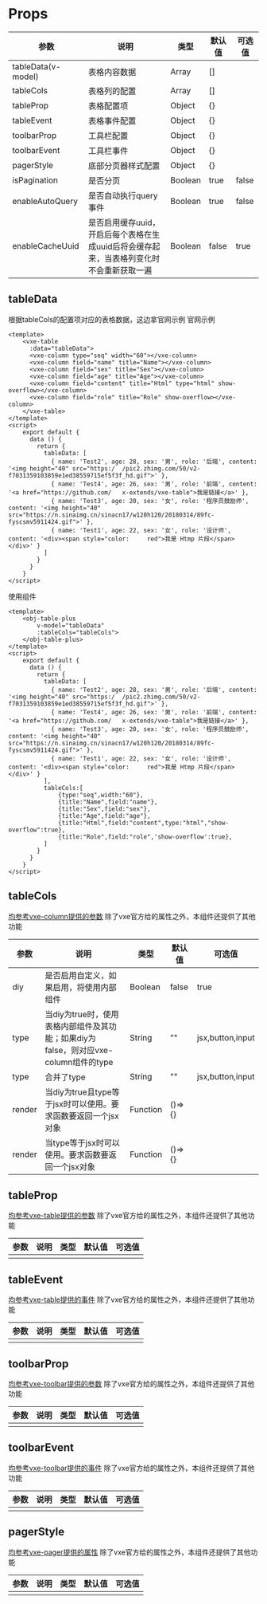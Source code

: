 # Props

| 参数         | 说明         | 类型          | 默认值 | 可选值 |
| ------------ | ------------ | ------------- | ------ | ------ |
| tableData(v-model)    | 表格内容数据 | Array | []     |        |
| tableCols    | 表格列的配置 | Array | []     |        |
| tableProp    | 表格配置项   | Object        | {}     |        |
| tableEvent   | 表格事件配置 | Object        | {}     |        |
| toolbarProp  | 工具栏配置   | Object        | {}     |        |
| toolbarEvent | 工具栏事件   | Object        | {}     |        |
| pagerStyle  | 底部分页器样式配置   | Object        | {}     |        |
| isPagination | 是否分页     | Boolean       | true   | false  |
| enableAutoQuery | 是否自动执行query事件     | Boolean       | true   | false  |
| enableCacheUuid | 是否启用缓存uuid，开启后每个表格在生成uuid后将会缓存起来，当表格列变化时不会重新获取一遍     | Boolean       | false   | true  |

## tableData

根据tableCols的配置项对应的表格数据，这边拿官网示例
官网示例
```vue
<template>
    <vxe-table
      :data="tableData">
      <vxe-column type="seq" width="60"></vxe-column>
      <vxe-column field="name" title="Name"></vxe-column>
      <vxe-column field="sex" title="Sex"></vxe-column>
      <vxe-column field="age" title="Age"></vxe-column>
      <vxe-column field="content" title="Html" type="html" show-overflow></vxe-column>
      <vxe-column field="role" title="Role" show-overflow></vxe-column>
    </vxe-table>
</template>
<script>
    export default {
      data () {
        return {
          tableData: [
            { name: 'Test2', age: 28, sex: '男', role: '后端', content: '<img height="40" src="https:/  /pic2.zhimg.com/50/v2-f7031359103859e1ed38559715ef5f3f_hd.gif">' },
            { name: 'Test4', age: 26, sex: '男', role: '前端', content: '<a href="https://github.com/   x-extends/vxe-table">我是链接</a>' },
            { name: 'Test3', age: 20, sex: '女', role: '程序员鼓励师', content: '<img height="40"   src="https://n.sinaimg.cn/sinacn17/w120h120/20180314/89fc-fyscsmv5911424.gif">' },
            { name: 'Test1', age: 22, sex: '女', role: '设计师', content: '<div><span style="color:     red">我是 Htmp 片段</span></div>' }
          ]
        }
      }
    }
</script>       
```
使用组件
```vue
<template>
    <obj-table-plus
        v-model="tableData"
        :tableCols="tableCols">
    </obj-table-plus>
</template>
<script>
    export default {
      data () {
        return {
          tableData: [
            { name: 'Test2', age: 28, sex: '男', role: '后端', content: '<img height="40" src="https:/  /pic2.zhimg.com/50/v2-f7031359103859e1ed38559715ef5f3f_hd.gif">' },
            { name: 'Test4', age: 26, sex: '男', role: '前端', content: '<a href="https://github.com/   x-extends/vxe-table">我是链接</a>' },
            { name: 'Test3', age: 20, sex: '女', role: '程序员鼓励师', content: '<img height="40"   src="https://n.sinaimg.cn/sinacn17/w120h120/20180314/89fc-fyscsmv5911424.gif">' },
            { name: 'Test1', age: 22, sex: '女', role: '设计师', content: '<div><span style="color:     red">我是 Htmp 片段</span></div>' }
          ],
          tableCols:[
              {type:"seq",width:"60"},
              {title:"Name",field:"name"},
              {title:"Sex",field:"sex"},
              {title:"Age",field:"age"},
              {title:"Html",field:"content",type:"html","show-overflow":true},
              {title:"Role",field:"role",'show-overflow':true},
          ]
        }
      }
    }
</script>   
```

## tableCols
<a href="https://vxetable.cn/v3/#/column/api" target="_blank">均参考vxe-column提供的参数</a>
除了vxe官方给的属性之外，本组件还提供了其他功能

| 参数         | 说明         | 类型          | 默认值 | 可选值 |
| ------------ | ------------ | ------------- | ------ | ------ |
| diy<Badge text="弃用" type="error"/> | 是否启用自定义，如果启用，将使用内部组件 | Boolean | false     |  true      |
| type    | 当diy为true时，使用表格内部组件及其功能；如果diy为false，则对应vxe-column组件的type | String | ""     |  jsx,button,input      |
| type<Badge text="1.1.0" type="tip"/>    | 合并了type | String | ""     |  jsx,button,input      |
| render<Badge text="1.0.10" type="tip"/>    | 当diy为true且type等于jsx时可以使用。要求函数要返回一个jsx对象 | Function | ()=>{}  |        |
| render<Badge text="1.1.0" type="tip"/>    | 当type等于jsx时可以使用。要求函数要返回一个jsx对象 | Function | ()=>{}  |        |

## tableProp
<a href="https://vxetable.cn/v3/#/table/api" target="_blank">均参考vxe-table提供的参数</a>
除了vxe官方给的属性之外，本组件还提供了其他功能

| 参数         | 说明         | 类型          | 默认值 | 可选值 |
| ------------ | ------------ | ------------- | ------ | ------ |
|  |  |  |      |        |

## tableEvent
<a href="https://vxetable.cn/v3/#/table/api" target="_blank">均参考vxe-table提供的事件</a>
除了vxe官方给的属性之外，本组件还提供了其他功能

| 参数         | 说明         | 类型          | 默认值 | 可选值 |
| ------------ | ------------ | ------------- | ------ | ------ |
|  |  |  |      |        |

## toolbarProp
<a href="https://vxetable.cn/v3/#/toolbar/api" target="_blank">均参考vxe-toolbar提供的参数</a>
除了vxe官方给的属性之外，本组件还提供了其他功能

| 参数         | 说明         | 类型          | 默认值 | 可选值 |
| ------------ | ------------ | ------------- | ------ | ------ |
|  |  |  |      |        |

## toolbarEvent
<a href="https://vxetable.cn/v3/#/toolbar/api" target="_blank">均参考vxe-toolbar提供的事件</a>
除了vxe官方给的属性之外，本组件还提供了其他功能

| 参数         | 说明         | 类型          | 默认值 | 可选值 |
| ------------ | ------------ | ------------- | ------ | ------ |
|  |  |  |      |        |

## pagerStyle
<a href="https://vxetable.cn/v3/#/pager/api" target="_blank">均参考vxe-pager提供的属性</a>
除了vxe官方给的属性之外，本组件还提供了其他功能

| 参数         | 说明         | 类型          | 默认值 | 可选值 |
| ------------ | ------------ | ------------- | ------ | ------ |
|  |  |  |      |        |